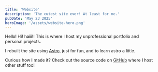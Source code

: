 ```yaml
---
title: 'Website'
description: 'The cutest site ever! At least for me.'
pubDate: 'May 23 2025'
heroImage: '/assets/website-hero.png'
---
```


Hello! Hi! haiii!! This is where I host my unprofessional portfolio and personal projects.

I rebuilt the site using <u>[Astro](https://astro.build)</u>, just for fun, and to learn astro a little.

Curious how I made it?
Check out the source code on <u>[GitHub](https://github.com/seraphicfae/website)</u> where I host other stuff too!
